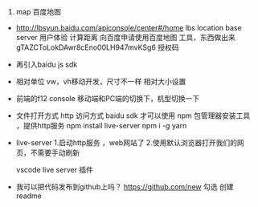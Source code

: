 1. map 百度地图
- http://lbsyun.baidu.com/apiconsole/center#/home
  lbs  location base server 用户体验
  计算距离
  向百度申请使用百度地图
  工具，东西做出来
  gTAZCToLokDAwr8cEno00LH947mvKSg6 授权码
- 再引入baidu  js  sdk
- 相对单位 vw，vh移动开发，尺寸不一样 相对大小设置
- 前端的f12 console  移动端和PC端的切换下，机型切换一下
- 文件打开方式
   http 访问方式   baidu  sdk 才可以使用
   npm 包管理器安装工具 ，提供http服务
   npm install live-server
   npm i -g yarn
- live-server
  1.启动http服务 ，web网站了
  2.使用默认浏览器打开我们的网页，不需要手动刷新

  vscode  live server 插件

- 我可以把代码发布到github上吗？
https://github.com/new
勾选 创建readme